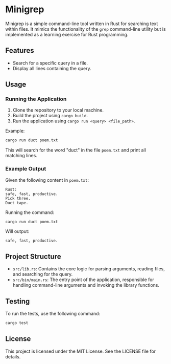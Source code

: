# Minigrep

Minigrep is a simple command-line tool written in Rust for searching text within files. It mimics the functionality of the `grep` command-line utility but is implemented as a learning exercise for Rust programming.

## Features

- Search for a specific query in a file.
- Display all lines containing the query.

## Usage

### Running the Application

1. Clone the repository to your local machine.
2. Build the project using `cargo build`.
3. Run the application using `cargo run <query> <file_path>`.

Example:
```bash
cargo run duct poem.txt
```

This will search for the word "duct" in the file `poem.txt` and print all matching lines.

### Example Output

Given the following content in `poem.txt`:
```
Rust:
safe, fast, productive.
Pick three.
Duct tape.
```

Running the command:
```bash
cargo run duct poem.txt
```

Will output:
```
safe, fast, productive.
```

## Project Structure

- `src/lib.rs`: Contains the core logic for parsing arguments, reading files, and searching for the query.
- `src/bin/main.rs`: The entry point of the application, responsible for handling command-line arguments and invoking the library functions.

## Testing

To run the tests, use the following command:
```bash
cargo test
```

## License

This project is licensed under the MIT License. See the LICENSE file for details.
